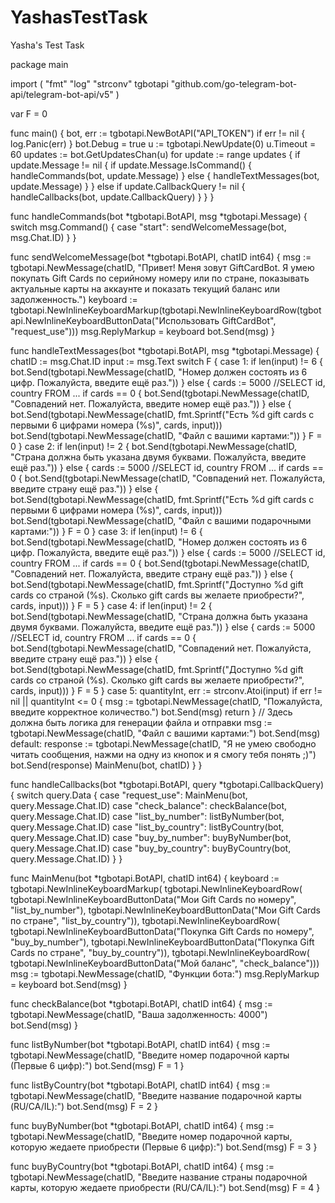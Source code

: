 # YashasTestTask
Yasha's Test Task



package main

import (
	"fmt"
	"log"
	"strconv"
	tgbotapi "github.com/go-telegram-bot-api/telegram-bot-api/v5"
)

var F = 0

func main() 
{
	bot, err := tgbotapi.NewBotAPI("API_TOKEN")
	if err != nil {
		log.Panic(err)
	}
	bot.Debug = true
	u := tgbotapi.NewUpdate(0)
	u.Timeout = 60
	updates := bot.GetUpdatesChan(u)
	for update := range updates {
		if update.Message != nil {
			if update.Message.IsCommand() {
				handleCommands(bot, update.Message)
			} else {
				handleTextMessages(bot, update.Message)
			}
		} else if update.CallbackQuery != nil {
			handleCallbacks(bot, update.CallbackQuery)
		}
	}
}

func handleCommands(bot *tgbotapi.BotAPI, msg *tgbotapi.Message) 
{
	switch msg.Command() {
	case "start":
		sendWelcomeMessage(bot, msg.Chat.ID)
	}
}

func sendWelcomeMessage(bot *tgbotapi.BotAPI, chatID int64) 
{
	msg := tgbotapi.NewMessage(chatID, "Привет! Меня зовут GiftCardBot. Я умею покупать Gift Cards по серийному номеру или по стране, показывать актуальные карты на аккаунте и показать текущий баланс или задолженность.")
	keyboard := tgbotapi.NewInlineKeyboardMarkup(tgbotapi.NewInlineKeyboardRow(tgbotapi.NewInlineKeyboardButtonData("Использовать GiftCardBot", "request_use")))
	msg.ReplyMarkup = keyboard
	bot.Send(msg)
}

func handleTextMessages(bot *tgbotapi.BotAPI, msg *tgbotapi.Message) 
{
	chatID := msg.Chat.ID
	input := msg.Text
	switch F {
	case 1:
		if len(input) != 6 {
			bot.Send(tgbotapi.NewMessage(chatID, "Номер должен состоять из 6 цифр. Пожалуйста, введите ещё раз."))
		} else {
			cards := 5000 //SELECT id, country FROM ...
			if cards == 0 {
				bot.Send(tgbotapi.NewMessage(chatID, "Совпадений нет. Пожалуйста, введите номер ещё раз."))
			} else {
				bot.Send(tgbotapi.NewMessage(chatID, fmt.Sprintf("Есть %d gift cards с первыми 6 цифрами номера (%s)", cards, input)))
				bot.Send(tgbotapi.NewMessage(chatID, "Файл с вашими картами:"))
			}
			F = 0
		}
	case 2:
		if len(input) != 2 {
			bot.Send(tgbotapi.NewMessage(chatID, "Страна должна быть указана двумя буквами. Пожалуйста, введите ещё раз."))
		} else {
			cards := 5000 //SELECT id, country FROM ...
			if cards == 0 {
				bot.Send(tgbotapi.NewMessage(chatID, "Совпадений нет. Пожалуйста, введите страну ещё раз."))
			} else {
				bot.Send(tgbotapi.NewMessage(chatID, fmt.Sprintf("Есть %d gift cards с первыми 6 цифрами номера (%s)", cards, input)))
				bot.Send(tgbotapi.NewMessage(chatID, "Файл с вашими подарочными картами:"))
			}
			F = 0
		}
	case 3:
		if len(input) != 6 {
			bot.Send(tgbotapi.NewMessage(chatID, "Номер должен состоять из 6 цифр. Пожалуйста, введите ещё раз."))
		} else {
			cards := 5000 //SELECT id, country FROM ...
			if cards == 0 {
				bot.Send(tgbotapi.NewMessage(chatID, "Совпадений нет. Пожалуйста, введите страну ещё раз."))
			} else {
				bot.Send(tgbotapi.NewMessage(chatID, fmt.Sprintf("Доступно %d gift cards со страной (%s). Сколько gift cards вы желаете приобрести?", cards, input)))
			}
			F = 5
		}
	case 4:
		if len(input) != 2 {
			bot.Send(tgbotapi.NewMessage(chatID, "Страна должна быть указана двумя буквами. Пожалуйста, введите ещё раз."))
		} else {
			cards := 5000 //SELECT id, country FROM ...
			if cards == 0 {
				bot.Send(tgbotapi.NewMessage(chatID, "Совпадений нет. Пожалуйста, введите страну ещё раз."))
			} else {
				bot.Send(tgbotapi.NewMessage(chatID, fmt.Sprintf("Доступно %d gift cards со страной (%s). Сколько gift cards вы желаете приобрести?", cards, input)))
			}
			F = 5
		}
	case 5:
		quantityInt, err := strconv.Atoi(input)
		if err != nil || quantityInt <= 0 {
			msg := tgbotapi.NewMessage(chatID, "Пожалуйста, введите корректное количество.")
			bot.Send(msg)
			return
		}
		// Здесь должна быть логика для генерации файла и отправки
		msg := tgbotapi.NewMessage(chatID, "Файл с вашими картами:")
		bot.Send(msg)
	default:
		response := tgbotapi.NewMessage(chatID, "Я не умею свободно читать сообщения, нажми на одну из кнопок и я смогу тебя понять ;)")
		bot.Send(response)
		MainMenu(bot, chatID)
	}
}

func handleCallbacks(bot *tgbotapi.BotAPI, query *tgbotapi.CallbackQuery)
{
	switch query.Data {
	case "request_use":
		MainMenu(bot, query.Message.Chat.ID)
	case "check_balance":
		checkBalance(bot, query.Message.Chat.ID)
	case "list_by_number":
		listByNumber(bot, query.Message.Chat.ID)
	case "list_by_country":
		listByCountry(bot, query.Message.Chat.ID)
	case "buy_by_number":
		buyByNumber(bot, query.Message.Chat.ID)
	case "buy_by_country":
		buyByCountry(bot, query.Message.Chat.ID)
	}
}

func MainMenu(bot *tgbotapi.BotAPI, chatID int64) 
{
	keyboard := tgbotapi.NewInlineKeyboardMarkup(
		tgbotapi.NewInlineKeyboardRow(
			tgbotapi.NewInlineKeyboardButtonData("Мои Gift Cards по номеру", "list_by_number"),
			tgbotapi.NewInlineKeyboardButtonData("Мои Gift Cards по стране", "list_by_country")),
		tgbotapi.NewInlineKeyboardRow(
			tgbotapi.NewInlineKeyboardButtonData("Покупка Gift Cards по номеру", "buy_by_number"),
			tgbotapi.NewInlineKeyboardButtonData("Покупка Gift Cards по стране", "buy_by_country")),
		tgbotapi.NewInlineKeyboardRow(
			tgbotapi.NewInlineKeyboardButtonData("Мой баланс", "check_balance")))
	msg := tgbotapi.NewMessage(chatID, "Функции бота:")
	msg.ReplyMarkup = keyboard
	bot.Send(msg)
}

func checkBalance(bot *tgbotapi.BotAPI, chatID int64) 
{
	msg := tgbotapi.NewMessage(chatID, "Ваша задолженность: 4000")
	bot.Send(msg)
}

func listByNumber(bot *tgbotapi.BotAPI, chatID int64) 
{
	msg := tgbotapi.NewMessage(chatID, "Введите номер подарочной карты (Первые 6 цифр):")
	bot.Send(msg)
	F = 1
}

func listByCountry(bot *tgbotapi.BotAPI, chatID int64) 
{
	msg := tgbotapi.NewMessage(chatID, "Введите название подарочной карты (RU/CA/IL):")
	bot.Send(msg)
	F = 2
}

func buyByNumber(bot *tgbotapi.BotAPI, chatID int64) 
{
	msg := tgbotapi.NewMessage(chatID, "Введите номер подарочной карты, которую жедаете приобрести (Первые 6 цифр):")
	bot.Send(msg)
	F = 3
}

func buyByCountry(bot *tgbotapi.BotAPI, chatID int64) 
{
	msg := tgbotapi.NewMessage(chatID, "Введите название страны подарочной карты, которую жедаете приобрести (RU/CA/IL):")
	bot.Send(msg)
	F = 4
}
